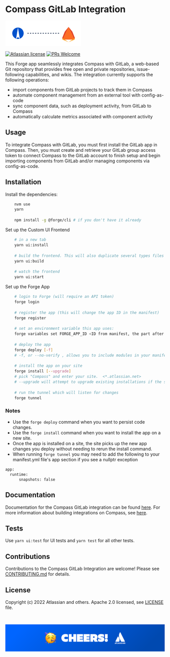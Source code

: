 # Compass GitLab Integration

<img src="ui/src/components/assets/compass-gitlab-logo.svg" alt="Compass GitLab Integration" width="240" height="80" />

[![Atlassian license](https://img.shields.io/badge/license-Apache%202.0-blue.svg?style=flat-square)](LICENSE) [![PRs Welcome](https://img.shields.io/badge/PRs-welcome-brightgreen.svg?style=flat-square)](CONTRIBUTING.md)

This Forge app seamlessly integrates Compass with GitLab, a web-based Git repository that provides free open and private repositories, issue-following capabilities, and wikis. The integration currently supports the following operations:

- import components from GitLab projects to track them in Compass
- automate component management from an external tool with config-as-code
- sync component data, such as deployment activity, from GitLab to Compass
- automatically calculate metrics associated with component activity

## Usage

To integrate Compass with GitLab, you must first install the GitLab app in Compass. Then, you must create and retrieve your GitLab group access token to connect Compass to the GitLab account to finish setup and begin importing components from GitLab and/or managing components via config-as-code.

## Installation

Install the dependencies:
```bash
    nvm use
    yarn
    
    npm install -g @forge/cli # if you don't have it already
```

Set up the Custom UI Frontend
```bash
    # in a new tab
    yarn ui:install
   
    # build the frontend. This will also duplicate several types files that are needed in the forge backend and ui, overwriting the versions in the ui
    yarn ui:build
    
    # watch the frontend
    yarn ui:start 
```

Set up the Forge App
```bash
    # login to Forge (will require an API token)
    forge login

    # register the app (this will change the app ID in the manifest)
    forge register

    # set an environment variable this app uses:
    forge variables set FORGE_APP_ID <ID from manifest, the part after ari:cloud:ecosystem::app/>
    
    # deploy the app
    forge deploy [-f]
    # -f, or --no-verify , allows you to include modules in your manifest that aren't officially published in Forge yet
    
    # install the app on your site
    forge install [--upgrade]
    # pick "Compass" and enter your site.  <*.atlassian.net>
    # --upgrade will attempt to upgrade existing installations if the scopes or permissions have changed
    
    # run the tunnel which will listen for changes
    forge tunnel
```

### Notes

- Use the `forge deploy` command when you want to persist code changes.
- Use the `forge install` command when you want to install the app on a new site.
- Once the app is installed on a site, the site picks up the new app changes you deploy without needing to rerun the install command.
- When running `forge tunnel` you may need to add the following to your manifest.yml file's app section if you see a nullptr exception
```
app:
  runtime:
      snapshots: false
```

## Documentation

Documentation for the Compass GitLab integration can be found [here](https://developer.atlassian.com/cloud/compass/integrations/integrate-Compass-with-Gitlab/). For more information about building integrations on Compass, see [here](https://developer.atlassian.com/cloud/compass/integrations/get-started-integrating-with-Compass/).


## Tests

Use `yarn ui:test` for UI tests and `yarn test` for all other tests.

## Contributions

Contributions to the Compass GitLab Integration are welcome! Please see [CONTRIBUTING.md](CONTRIBUTING.md) for details. 

## License

Copyright (c) 2022 Atlassian and others.
Apache 2.0 licensed, see [LICENSE](LICENSE) file.

<br/> 


[![With â¤ï¸ from Atlassian](https://raw.githubusercontent.com/atlassian-internal/oss-assets/master/banner-cheers.png)](https://www.atlassian.com)